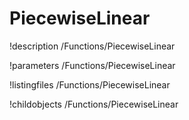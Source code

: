 <!-- MOOSE Documentation Stub: Remove this when content is added. -->

# PiecewiseLinear
!description /Functions/PiecewiseLinear

!parameters /Functions/PiecewiseLinear

!listingfiles /Functions/PiecewiseLinear

!childobjects /Functions/PiecewiseLinear
